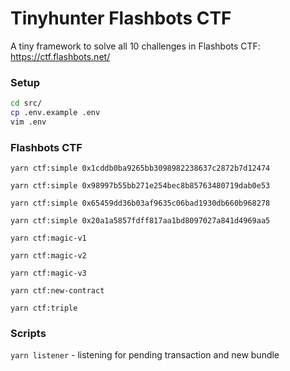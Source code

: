 # Tinyhunter Flashbots CTF

A tiny framework to solve all 10 challenges in Flashbots CTF: https://ctf.flashbots.net/

### Setup

```sh
cd src/
cp .env.example .env
vim .env
```

### Flashbots CTF

`yarn ctf:simple 0x1cddb0ba9265bb3098982238637c2872b7d12474`

`yarn ctf:simple 0x98997b55bb271e254bec8b85763480719dab0e53`

`yarn ctf:simple 0x65459dd36b03af9635c06bad1930db660b968278`

`yarn ctf:simple 0x20a1a5857fdff817aa1bd8097027a841d4969aa5`

`yarn ctf:magic-v1`

`yarn ctf:magic-v2`

`yarn ctf:magic-v3`

`yarn ctf:new-contract`

`yarn ctf:triple`

### Scripts

`yarn listener` - listening for pending transaction and new bundle
